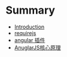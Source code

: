 # Summary

* [Introduction](README.md)
* [requirejs](requirejs.md)
* [angular 插件](angular-cha-jian.md)
* [AnuglarJS核心原理](anuglarjscore.md)

